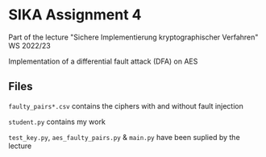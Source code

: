# SIKA Assignment 4

Part of the lecture "Sichere Implementierung kryptographischer Verfahren" WS 2022/23

Implementation of a differential fault attack (DFA) on AES

## Files

```faulty_pairs*.csv``` contains the ciphers with and without fault injection

```student.py``` contains my work

```test_key.py```, ```aes_faulty_pairs.py``` & ```main.py``` have been suplied by the lecture
